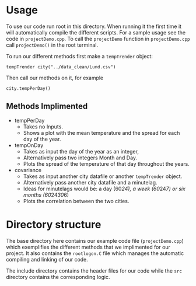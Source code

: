# Usage 
To use our code run root in this directory. When running it the first time it 
will automatically compile the different scripts. For a sample usage see the 
code in `projectDemo.cpp`. To call the `projectDemo` function in `projectDemo.cpp` call 
`projectDemo()` in the root terminal.

To run our different methods first make a `tempTrender` object: 
```
tempTrender city("../data_clean/Lund.csv")
```
Then call our methods on it, for example
```
city.tempPerDay()
```

## Methods Implimented
 * tempPerDay
   * Takes no Inputs.
   * Shows a plot with the mean temperature and the spread for each day of the year.
 * tempOnDay
   * Takes as input the day of the year as an integer,
   * Alternatively pass two integers Month and Day.
   * Plots the spread of the temperature of that day throughout the years.
 * covariance
   * Takes as input another city datafile or another `tempTrender` object.
   * Alternatively pass another city datafile and a minutelag.
   * Ideas for minutelags would be: a day (60*24), a week (60*24*7) or six months (60*24*30*6)
   * Plots the correlation between the two cities.

# Directory structure
The base directory here contains our example code file (`projectDemo.cpp`) which
exemplifies the different methods that we implimented for our project.
It also contains the `rootlogon.C` file which manages the automatic compiling
and linking of our code.

The include directory contains the header files for our code while the `src` 
directory contains the corresponding logic.


